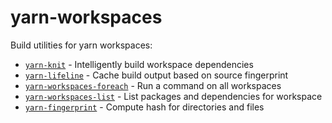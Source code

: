 # yarn-workspaces

Build utilities for yarn workspaces:

- [`yarn-knit`](/packages/yarn-knit) - Intelligently build workspace dependencies
- [`yarn-lifeline`](/packages/yarn-lifeline) - Cache build output based on source fingerprint
- [`yarn-workspaces-foreach`](/packages/yarn-workspaces-foreach) - Run a command on all workspaces
- [`yarn-workspaces-list`](/packages/yarn-workspaces-list) - List packages and dependencies for workspace
- [`yarn-fingerprint`](/packages/yarn-fingerprint) - Compute hash for directories and files
